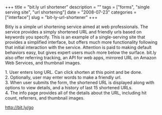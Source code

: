 +++
title = "bit.ly url shortener"
description = ""
tags = ["forms", "single serving site", "url shortening"]
date = "2008-07-23"
categories = ["interface"]
slug = "bit-ly-url-shortener"
+++


<p>Bitly is a simple url shortening service aimed at web professionals. The service provides a simply shortened URL and friendly urls based on keywords you specify. This is an example of a single-serving site that provides a simplified interface, but offers much more functionality following that initial interaction with the service. Attention is paid to making default behaviors easy, but gives expert users much more below the surface. bit.ly also offer referring tracking, an API for web apps, mirrored URL on Amazon Web Services, and thumbnail images.</p>
<div id="screens-full" class="clear"><div class="caption">1. User enters long URL. Can click shorten at this point and be done.</div><div class="fullimg clear"><a href="//konigi.com/media/interface/bitly-1.png" class="group" rel="group" title="1. User enters long URL. Can click shorten at this point and be done."><img src="//konigi.com/media/interface/bitly-1.png" alt="" class="img-responsive"></a></div></div><div id="screens-full" class="clear"><div class="caption">2. Optionally, user may enter words to make a friendly url.</div><div class="fullimg clear"><a href="//konigi.com/media/interface/bitly-2.png" class="group" rel="group" title="2. Optionally, user may enter words to make a friendly url."><img src="//konigi.com/media/interface/bitly-2.png" alt="" class="img-responsive"></a></div></div><div id="screens-full" class="clear"><div class="caption">3. When user submits the form, the shortened URL is displayed along with options to view details, and a history of last 15 shortened URLs.</div><div class="fullimg clear"><a href="//konigi.com/media/interface/bitly-3.png" class="group" rel="group" title="3. When user submits the form, the shortened URL is displayed along with options to view details, an..."><img src="//konigi.com/media/interface/bitly-3.png" alt="" class="img-responsive"></a></div></div><div id="screens-full" class="clear"><div class="caption">4. The info page provides all of the details about the URL, including hit count, referrers, and thumbnail images.</div><div class="fullimg clear"><a href="//konigi.com/media/interface/bitly-4.png" class="group" rel="group" title="4. The info page provides all of the details about the URL, including hit count, referrers, and thum..."><img src="//konigi.com/media/interface/bitly-4.png" alt="" class="img-responsive"></a></div></div>        
<p><a href="http://bit.ly/go">http://bit.ly/go</a></p>

